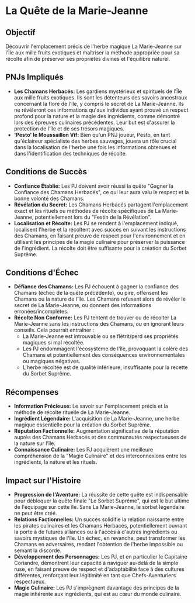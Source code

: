 # La Quête de la Marie-Jeanne

## Objectif
Découvrir l'emplacement précis de l'herbe magique La Marie-Jeanne sur l'Île aux mille fruits exotiques et maîtriser la méthode appropriée pour sa récolte afin de préserver ses propriétés divines et l'équilibre naturel.

## PNJs Impliqués
*   **Les Chamans Herbacés:** Les gardiens mystérieux et spirituels de l'Île aux mille fruits exotiques. Ils sont les détenteurs des savoirs ancestraux concernant la flore de l'île, y compris le secret de La Marie-Jeanne. Ils ne révéleront ces informations qu'aux individus ayant prouvé un respect profond pour la nature et la magie des ingrédients, comme démontré lors des épreuves culinaires précédentes. Leur but est d'assurer la protection de l'île et de ses trésors magiques.
*   **'Pesto' le Moussaillon Vif:** Bien qu'un PNJ joueur, Pesto, en tant qu'éclaireur spécialiste des herbes sauvages, jouera un rôle crucial dans la localisation de l'herbe une fois les informations obtenues et dans l'identification des techniques de récolte.

## Conditions de Succès
*   **Confiance Établie:** Les PJ doivent avoir réussi la quête "Gagner la Confiance des Chamans Herbacés", ce qui leur aura valu le respect et la bonne volonté des Chamans.
*   **Révélation du Secret:** Les Chamans Herbacés partagent l'emplacement exact et les rituels ou méthodes de récolte spécifiques de La Marie-Jeanne, potentiellement lors du "Festin de la Révélation".
*   **Localisation et Récolte:** Les PJ se rendent à l'emplacement indiqué, localisent l'herbe et la récoltent avec succès en suivant les instructions des Chamans, en faisant preuve de respect pour l'environnement et en utilisant les principes de la magie culinaire pour préserver la puissance de l'ingrédient. La récolte doit être suffisante pour la création du Sorbet Suprême.

## Conditions d'Échec
*   **Défiance des Chamans:** Les PJ échouent à gagner la confiance des Chamans (échec de la quête précédente), ou pire, offensent les Chamans ou la nature de l'île. Les Chamans refusent alors de révéler le secret de La Marie-Jeanne, ou donnent des informations erronées/incomplètes.
*   **Récolte Non Conforme:** Les PJ tentent de trouver ou de récolter La Marie-Jeanne sans les instructions des Chamans, ou en ignorant leurs conseils. Cela pourrait entraîner :
    *   La Marie-Jeanne est introuvable ou se flétrit/perd ses propriétés magiques si mal récoltée.
    *   Les PJ endommagent l'écosystème de l'île, provoquant la colère des Chamans et potentiellement des conséquences environnementales ou magiques négatives.
    *   L'herbe récoltée est de qualité inférieure, insuffisante pour la recette du Sorbet Suprême.

## Récompenses
*   **Information Précieuse:** Le savoir sur l'emplacement précis et la méthode de récolte rituelle de La Marie-Jeanne.
*   **Ingrédient Légendaire:** L'acquisition de La Marie-Jeanne, une herbe magique essentielle pour la création du Sorbet Suprême.
*   **Réputation Factionnelle:** Augmentation significative de la réputation auprès des Chamans Herbacés et des communautés respectueuses de la nature sur l'île.
*   **Connaissance Culinaire:** Les PJ acquièrent une meilleure compréhension de la "Magie Culinaire" et des interconnexions entre les ingrédients, la nature et les rituels.

## Impact sur l'Histoire
*   **Progression de l'Aventure:** La réussite de cette quête est indispensable pour débloquer la quête finale "Le Sorbet Suprême", qui est le but ultime de l'équipage sur cette île. Sans La Marie-Jeanne, le sorbet légendaire ne peut être créé.
*   **Relations Factionnelles:** Un succès solidifie la relation naissante entre les pirates culinaires et les Chamans Herbacés, potentiellement ouvrant la porte à de futures alliances ou à l'accès à d'autres ingrédients ou savoirs mystiques de l'île. Un échec, en revanche, peut transformer les Chamans en adversaires, rendant l'obtention de l'herbe impossible ou semant la discorde.
*   **Développement des Personnages:** Les PJ, et en particulier le Capitaine Coriandre, démontrent leur capacité à naviguer au-delà de la simple ruse, en faisant preuve de respect et d'adaptabilité face à des cultures différentes, renforçant leur légitimité en tant que Chefs-Aventuriers respectueux.
*   **Magie Culinaire:** Les PJ s'imprègnent davantage des principes de la magie inhérente aux ingrédients, qui est au cœur du monde culinaire.